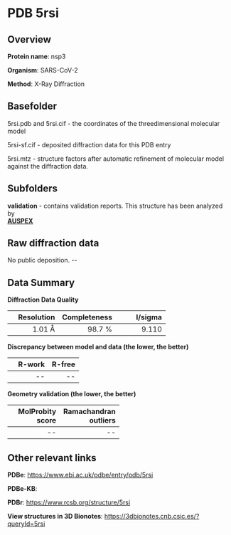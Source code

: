 # PDB 5rsi

## Overview

**Protein name**: nsp3

**Organism**: SARS-CoV-2

**Method**: X-Ray Diffraction



## Basefolder

5rsi.pdb and 5rsi.cif - the coordinates of the threedimensional molecular model

5rsi-sf.cif - deposited diffraction data for this PDB entry

5rsi.mtz - structure factors after automatic refinement of molecular model against the diffraction data.

## Subfolders





**validation** - contains validation reports. This structure has been analyzed by <br>[**AUSPEX**](https://github.com/thorn-lab/coronavirus_structural_task_force/tree/master/pdb/nsp3/SARS-CoV-2/5rsi/validation/auspex)     



## Raw diffraction data

No public deposition. --<br> 

## Data Summary
**Diffraction Data Quality**

|   | Resolution | Completeness| I/sigma |
|---|-------------:|----------------:|--------------:|
|   |1.01 Å|98.7  %|<img width=50/>9.110|

**Discrepancy between model and data (the lower, the better)**

|   | **R-work**| **R-free**   
|---|-------------:|----------------:|           
||--|--|

**Geometry validation (the lower, the better)**

|   |**MolProbity<br>score**| **Ramachandran<br>outliers** 
|---|-------------:|----------------:|
||--|--|

 

 



## Other relevant links 
**PDBe**:  https://www.ebi.ac.uk/pdbe/entry/pdb/5rsi

**PDBe-KB**:  
 
**PDBr**: https://www.rcsb.org/structure/5rsi 

**View structures in 3D Bionotes**: https://3dbionotes.cnb.csic.es/?queryId=5rsi

